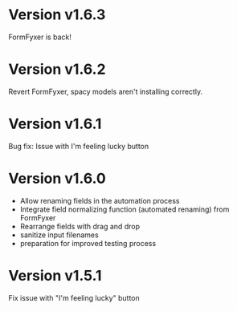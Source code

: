 # Version v1.6.3

FormFyxer is back!

# Version v1.6.2

Revert FormFyxer, spacy models aren't installing correctly. 

# Version v1.6.1

Bug fix:
Issue with I'm feeling lucky button

# Version v1.6.0

* Allow renaming fields in the automation process
* Integrate field normalizing function (automated renaming) from FormFyxer
* Rearrange fields with drag and drop
* sanitize input filenames
* preparation for improved testing process

# Version v1.5.1

Fix issue with "I'm feeling lucky" button
